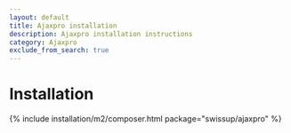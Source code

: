```yaml
---
layout: default
title: Ajaxpro installation
description: Ajaxpro installation instructions
category: Ajaxpro
exclude_from_search: true
---
```


# Installation

{% include installation/m2/composer.html package="swissup/ajaxpro" %}
